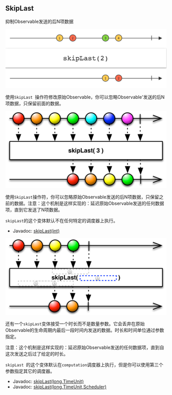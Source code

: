 

## SkipLast

抑制Observable发送的后N项数据

![skipLast](../images/operators/skipLast.c.png)

使用`SkipLast `操作符修改原始Observable，你可以忽略Observable'发送的后N项数据，只保留前面的数据。

![skipLast](images/operators/skipLast.png)

使用`SkipLast`操作符，你可以忽略原始Observable发送的后N项数据，只保留之前的数据。注意：这个机制是这样实现的：延迟原始Observable发送的任何数据项，直到它发送了N项数据。

`skipLast`的这个变体默认不在任何特定的调度器上执行。

* Javadoc: [skipLast(int)](http://reactivex.io/RxJava/javadoc/rx/Observable.html#skipLast(int))

![skipLast](../images/operators/skipLast.t.png)

还有一个`skipLast`变体接受一个时长而不是数量参数。它会丢弃在原始Observable的生命周期内最后一段时间内发送的数据。时长和时间单位通过参数指定。

注意：这个机制是这样实现的：延迟原始Observable发送的任何数据项，直到自这次发送之后过了给定的时长。

`skipLast `的这个变体默认在`computation`调度器上执行，但是你可以使用第三个参数指定其它的调度器。

* Javadoc: [skipLast(long,TimeUnit)](http://reactivex.io/RxJava/javadoc/rx/Observable.html#skipLast(long,%20java.util.concurrent.TimeUnit))
* Javadoc: [skipLast(long,TimeUnit,Scheduler)](http://reactivex.io/RxJava/javadoc/rx/Observable.html#skipLast(long,%20java.util.concurrent.TimeUnit,%20rx.Scheduler))

